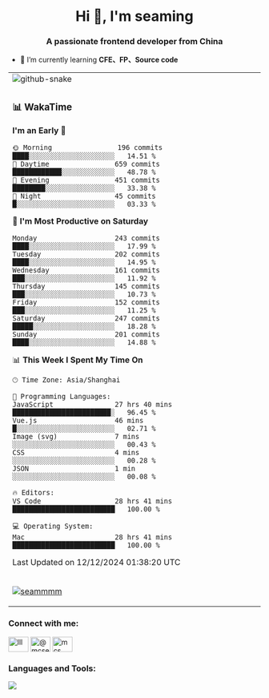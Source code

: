 <h1 align="center">Hi 👋, I'm seaming</h1>
<h3 align="center">A passionate frontend developer from China</h3>

- 🌱 I’m currently learning **CFE、FP、Source code**

<div align="center">

<table>

<tr><td>
  <img alt="github-snake" src="profile-snake-contrib/github-user-contribution.svg"/>
</td></tr>

<tr><td>

### 📊 WakaTime

<!--START_SECTION:waka-->
**I'm an Early 🐤** 

```text
🌞 Morning                196 commits         ████░░░░░░░░░░░░░░░░░░░░░   14.51 % 
🌆 Daytime                659 commits         ████████████░░░░░░░░░░░░░   48.78 % 
🌃 Evening                451 commits         ████████░░░░░░░░░░░░░░░░░   33.38 % 
🌙 Night                  45 commits          █░░░░░░░░░░░░░░░░░░░░░░░░   03.33 % 
```
📅 **I'm Most Productive on Saturday** 

```text
Monday                   243 commits         ████░░░░░░░░░░░░░░░░░░░░░   17.99 % 
Tuesday                  202 commits         ████░░░░░░░░░░░░░░░░░░░░░   14.95 % 
Wednesday                161 commits         ███░░░░░░░░░░░░░░░░░░░░░░   11.92 % 
Thursday                 145 commits         ███░░░░░░░░░░░░░░░░░░░░░░   10.73 % 
Friday                   152 commits         ███░░░░░░░░░░░░░░░░░░░░░░   11.25 % 
Saturday                 247 commits         █████░░░░░░░░░░░░░░░░░░░░   18.28 % 
Sunday                   201 commits         ████░░░░░░░░░░░░░░░░░░░░░   14.88 % 
```


📊 **This Week I Spent My Time On** 

```text
🕑︎ Time Zone: Asia/Shanghai

💬 Programming Languages: 
JavaScript               27 hrs 40 mins      ████████████████████████░   96.45 % 
Vue.js                   46 mins             █░░░░░░░░░░░░░░░░░░░░░░░░   02.71 % 
Image (svg)              7 mins              ░░░░░░░░░░░░░░░░░░░░░░░░░   00.43 % 
CSS                      4 mins              ░░░░░░░░░░░░░░░░░░░░░░░░░   00.28 % 
JSON                     1 min               ░░░░░░░░░░░░░░░░░░░░░░░░░   00.08 % 

🔥 Editors: 
VS Code                  28 hrs 41 mins      █████████████████████████   100.00 % 

💻 Operating System: 
Mac                      28 hrs 41 mins      █████████████████████████   100.00 % 
```


 Last Updated on 12/12/2024 01:38:20 UTC
<!--END_SECTION:waka-->

</td></tr>

<tr><td>
  <p align="left"> <a href="https://github.com/ryo-ma/github-profile-trophy"><img src="https://github-profile-trophy.vercel.app/?username=seammmm" alt="seammmm" /></a> </p>
</td></tr>
</table>

<h3 align="left">Connect with me:</h3>
<p align="left">
<a href="https://dev.to/lll" target="blank"><img align="center" src="https://raw.githubusercontent.com/rahuldkjain/github-profile-readme-generator/master/src/images/icons/Social/devto.svg" alt="lll" height="30" width="40" /></a>
<a href="https://medium.com/@mcseaming" target="blank"><img align="center" src="https://raw.githubusercontent.com/rahuldkjain/github-profile-readme-generator/master/src/images/icons/Social/medium.svg" alt="@mcseaming" height="30" width="40" /></a>
<a href="https://www.leetcode.com/mcs" target="blank"><img align="center" src="https://raw.githubusercontent.com/rahuldkjain/github-profile-readme-generator/master/src/images/icons/Social/leet-code.svg" alt="mcs" height="30" width="40" /></a>
</p>

<h3 align="left">Languages and Tools:</h3>
<img align="left" src="https://skillicons.dev/icons?i=sass,ts,jest,express,nuxt,firebase,gatsby,js,vue,react,redux,docker,discord,mongodb,stackoverflow,idea,git,vscode,github,gitlab,figma,vite,svg,next,gulp,webpack,bootstrap,jquery,swift,prisma" />
